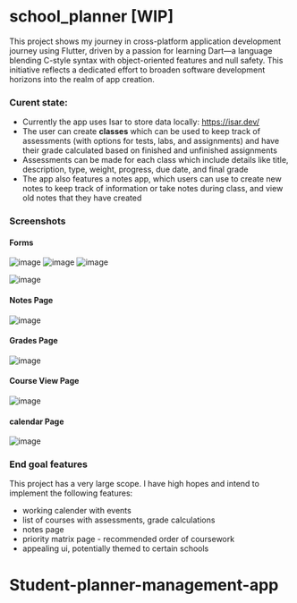 # school_planner [WIP]

This project shows my journey in cross-platform application development journey using Flutter, driven by a passion for learning Dart—a language blending C-style syntax with object-oriented features and null safety. This initiative reflects a dedicated effort to broaden software development horizons into the realm of app creation.


### Curent state:
- Currently the app uses Isar to store data locally: https://isar.dev/
- The user can create **classes** which can be used to keep track of assessments (with options for tests, labs, and assignments) and have their grade calculated based on finished and unfinished assignments
- Assessments can be made for each class which include details like title, description, type, weight, progress, due date, and final grade
- The app also features a notes app, which users can use to create new notes to keep track of information or take notes during class, and view old notes that they have created


### Screenshots
#### Forms
![image](https://user-images.githubusercontent.com/92818054/221680430-395851c6-983a-4771-8ada-ef19ab722b7d.png) ![image](https://user-images.githubusercontent.com/92818054/221680549-c61e1703-4ea4-4ec3-a9d4-140607105830.png)
 ![image](https://user-images.githubusercontent.com/92818054/221680473-273c6895-2c8f-4ff1-b072-e5c59d883aef.png)

![image](https://user-images.githubusercontent.com/92818054/221680622-fe59d0c5-4fcc-453a-a2e4-f54c76257bdd.png)

#### Notes Page
![image](https://user-images.githubusercontent.com/92818054/221680789-f20b2c31-d49b-415c-a8f1-dec2908b3f3d.png)


#### Grades Page
![image](https://user-images.githubusercontent.com/92818054/221680723-f2dbf56c-f1a7-484b-9f11-35e1633df8c9.png)

#### Course View Page
![image](https://user-images.githubusercontent.com/92818054/221680763-f85a4901-e498-4b6b-bad2-e3a9f6ca70c8.png)
 
 #### calendar Page
 ![image](https://user-images.githubusercontent.com/92818054/221681054-4dcc4499-18c0-4233-971b-c499737d5399.png)



### End goal features
This project has a very large scope. I have high hopes and intend to implement the following features:
- working calender with events
- list of courses with assessments, grade calculations
- notes page
- priority matrix page - recommended order of coursework
- appealing ui, potentially themed to certain schools
# Student-planner-management-app
